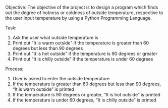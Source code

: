 Objective:
The objective of the project is to design a program which finds out the degree of hotness or coldness of outside temperature, respective to the user input temperature by using a Python Programming Language. 

Task: 
1)	Ask the user what outside temperature is
2)	Print out “It is warm outside” if the temperature is greater than 60 degrees but less than 90 degrees
3)	Print out “It is hot outside” if the temperature is 90 degrees or greater
4)	Print out “It is chilly outside” if the temperature is under 60 degrees

Process: 
1)	User is asked to enter the outside temperature
2)	If the temperature is greater than 60 degrees but less than 90 degrees, “It is warm outside” is printed
3)	If the temperature is 90 degrees or greater, “It is hot outside” is printed
4)	If the temperature is under 60 degrees, “It is chilly outside” is printed
